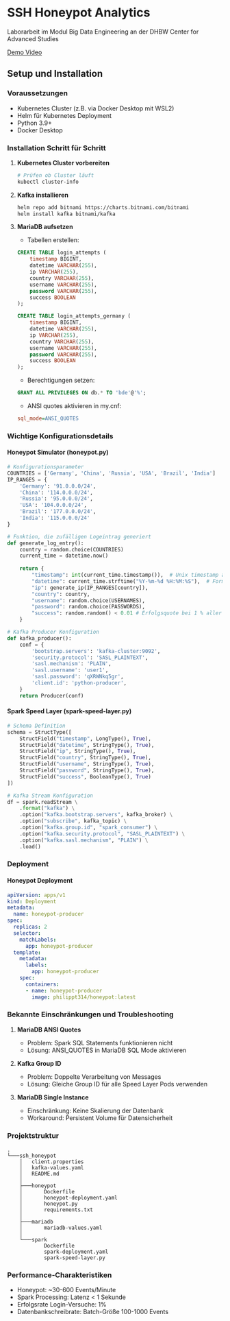 # SSH Honeypot Analytics
Laborarbeit im Modul Big Data Engineering an der DHBW Center for Advanced Studies

[Demo Video](https://youtu.be/MppFt-uCNeg)

## Setup und Installation

### Voraussetzungen
- Kubernetes Cluster (z.B. via Docker Desktop mit WSL2)
- Helm für Kubernetes Deployment
- Python 3.9+
- Docker Desktop

### Installation Schritt für Schritt

1. **Kubernetes Cluster vorbereiten**
   ```bash
   # Prüfen ob Cluster läuft
   kubectl cluster-info
   ```

2. **Kafka installieren**
   ```bash
   helm repo add bitnami https://charts.bitnami.com/bitnami
   helm install kafka bitnami/kafka
   ```

3. **MariaDB aufsetzen**
   - Tabellen erstellen:
   ```sql
   CREATE TABLE login_attempts (
       timestamp BIGINT,
       datetime VARCHAR(255),
       ip VARCHAR(255),
       country VARCHAR(255),
       username VARCHAR(255),
       password VARCHAR(255),
       success BOOLEAN
   );

   CREATE TABLE login_attempts_germany (
       timestamp BIGINT,
       datetime VARCHAR(255),
       ip VARCHAR(255),
       country VARCHAR(255),
       username VARCHAR(255),
       password VARCHAR(255),
       success BOOLEAN
   );
   ```
   - Berechtigungen setzen:
   ```sql
   GRANT ALL PRIVILEGES ON db.* TO 'bde'@'%';
   ```
   - ANSI quotes aktivieren in my.cnf:
   ```ini
   sql_mode=ANSI_QUOTES
   ```

### Wichtige Konfigurationsdetails

#### Honeypot Simulator (honeypot.py)
```python
# Konfigurationsparameter
COUNTRIES = ['Germany', 'China', 'Russia', 'USA', 'Brazil', 'India']
IP_RANGES = {
    'Germany': '91.0.0.0/24',
    'China': '114.0.0.0/24',
    'Russia': '95.0.0.0/24',
    'USA': '104.0.0.0/24',
    'Brazil': '177.0.0.0/24',
    'India': '115.0.0.0/24'
}

# Funktion, die zufälligen Logeintrag generiert
def generate_log_entry():
    country = random.choice(COUNTRIES)
    current_time = datetime.now()
    
    return {
        "timestamp": int(current_time.timestamp()),  # Unix timestamp aus current_time
        "datetime": current_time.strftime("%Y-%m-%d %H:%M:%S"),  # Formatierte Zeit aus current_time
        "ip": generate_ip(IP_RANGES[country]),
        "country": country,
        "username": random.choice(USERNAMES),
        "password": random.choice(PASSWORDS),
        "success": random.random() < 0.01 # Erfolgsquote bei 1 % aller Zugriffe
    }

# Kafka Producer Konfiguration
def kafka_producer():
    conf = {
        'bootstrap.servers': 'kafka-cluster:9092',
        'security.protocol': 'SASL_PLAINTEXT',
        'sasl.mechanism': 'PLAIN',
        'sasl.username': 'user1',
        'sasl.password': 'qXRWNkq5gr',
        'client.id': 'python-producer',
    }
    return Producer(conf)
```

#### Spark Speed Layer (spark-speed-layer.py)
```python
# Schema Definition
schema = StructType([
    StructField("timestamp", LongType(), True),
    StructField("datetime", StringType(), True),
    StructField("ip", StringType(), True),
    StructField("country", StringType(), True),
    StructField("username", StringType(), True),
    StructField("password", StringType(), True),
    StructField("success", BooleanType(), True)
])

# Kafka Stream Konfiguration
df = spark.readStream \
    .format("kafka") \
    .option("kafka.bootstrap.servers", kafka_broker) \
    .option("subscribe", kafka_topic) \
    .option("kafka.group.id", "spark_consumer") \
    .option("kafka.security.protocol", "SASL_PLAINTEXT") \
    .option("kafka.sasl.mechanism", "PLAIN") \
    .load()
```

### Deployment

#### Honeypot Deployment
```yaml
apiVersion: apps/v1
kind: Deployment
metadata:
  name: honeypot-producer
spec:
  replicas: 2
  selector:
    matchLabels:
      app: honeypot-producer
  template:
    metadata:
      labels:
        app: honeypot-producer
    spec:
      containers:
      - name: honeypot-producer
        image: philippt314/honeypot:latest
```

### Bekannte Einschränkungen und Troubleshooting

1. **MariaDB ANSI Quotes**
   - Problem: Spark SQL Statements funktionieren nicht
   - Lösung: ANSI_QUOTES in MariaDB SQL Mode aktivieren

2. **Kafka Group ID**
   - Problem: Doppelte Verarbeitung von Messages
   - Lösung: Gleiche Group ID für alle Speed Layer Pods verwenden

3. **MariaDB Single Instance**
   - Einschränkung: Keine Skalierung der Datenbank
   - Workaround: Persistent Volume für Datensicherheit

### Projektstruktur
```
.
└───ssh_honeypot
    │   client.properties
    │   kafka-values.yaml
    │   README.md
    │
    ├───honeypot
    │       Dockerfile
    │       honeypot-deployment.yaml
    │       honeypot.py
    │       requirements.txt
    │
    ├───mariadb
    │       mariadb-values.yaml
    │
    └───spark
            Dockerfile
            spark-deployment.yaml
            spark-speed-layer.py
```

### Performance-Charakteristiken

- Honeypot: ~30-600 Events/Minute
- Spark Processing: Latenz < 1 Sekunde
- Erfolgsrate Login-Versuche: 1%
- Datenbankschreibrate: Batch-Größe 100-1000 Events
